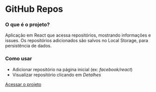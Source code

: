 # GitHub Repos

### O que é o projeto?
Aplicação em React que acessa repositórios, mostrando informações e issues. Os repositórios adicionados são salvos no Local Storage, para persistência de dados.

### Como usar
- Adicionar repositório na página inicial (ex: *facebook/react*)
- Visualizar repositório clicando em *Detalhes*


[Acessar o projeto](http://gitrepos-bali.s3-website.us-east-2.amazonaws.com/)
